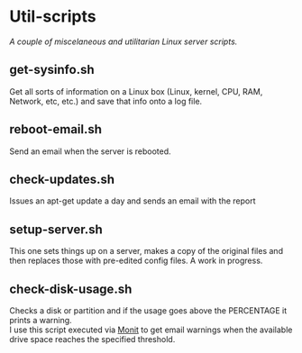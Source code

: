# Util-scripts

_A couple of miscelaneous and utilitarian Linux server scripts._

## get-sysinfo.sh

Get all sorts of information on a Linux box (Linux, kernel, CPU, RAM, Network, etc, etc.) and save that info onto a log file.

## reboot-email.sh

Send an email when the server is rebooted.

## check-updates.sh

Issues an apt-get update a day and sends an email with the report

## setup-server.sh

This one sets things up on a server, makes a copy of the original files and then replaces those with pre-edited config files. A work in progress.

## check-disk-usage.sh
Checks a disk or partition and if the usage goes above the PERCENTAGE it prints a warning.  
I use this script executed via [Monit](https://mmonit.com/monit/) to get email warnings when the available drive space reaches the specified threshold.
